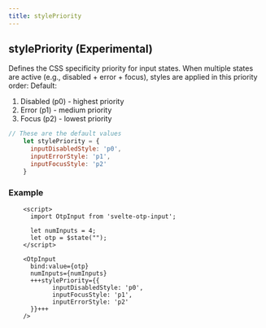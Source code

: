 ```yaml
---
title: stylePriority
---
```


## stylePriority (Experimental)
Defines the CSS specificity priority for input states. When multiple states are active (e.g., disabled + error + focus), styles are applied in this priority order:
Default:
1. Disabled (p0) - highest priority
2. Error (p1) - medium priority
3. Focus (p2) - lowest priority

```js
// These are the default values
    let stylePriority = {
      inputDisabledStyle: 'p0',
      inputErrorStyle: 'p1',
      inputFocusStyle: 'p2'
    }
```

### Example
```svelte
    <script>
      import OtpInput from 'svelte-otp-input';
      
      let numInputs = 4;
      let otp = $state("");
    </script>
    
    <OtpInput
      bind:value={otp}
      numInputs={numInputs}
      +++stylePriority={{
            inputDisabledStyle: 'p0',
            inputFocusStyle: 'p1',
            inputErrorStyle: 'p2'
      }}+++
    />
```